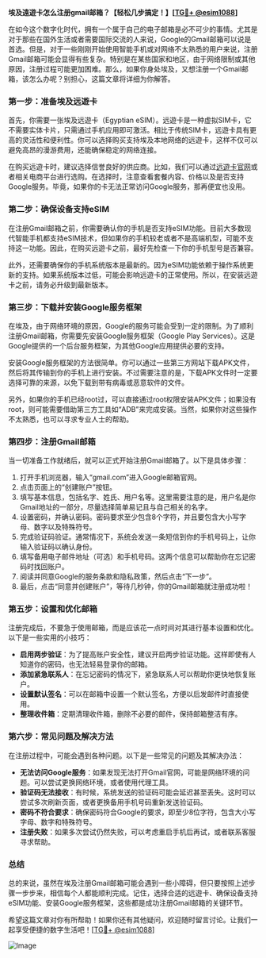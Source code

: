 **埃及遠遊卡怎么注册gmail邮箱？【轻松几步搞定！】[[TG💪+ @esim1088](https://t.me/s/esim1088)]**

在如今这个数字化时代，拥有一个属于自己的电子邮箱是必不可少的事情。尤其是对于那些在国外生活或者需要国际交流的人来说，Google的Gmail邮箱可以说是首选。但是，对于一些刚刚开始使用智能手机或对网络不太熟悉的用户来说，注册Gmail邮箱可能会显得有些复杂。特别是在某些国家和地区，由于网络限制或其他原因，注册过程可能更加困难。那么，如果你身处埃及，又想注册一个Gmail邮箱，该怎么办呢？别担心，这篇文章将详细为你解答。

### **第一步：准备埃及远遊卡**
首先，你需要一张埃及远遊卡（Egyptian eSIM）。远遊卡是一种虚拟SIM卡，它不需要实体卡片，只需通过手机应用即可激活。相比于传统SIM卡，远遊卡具有更高的灵活性和便利性。你可以选择购买支持埃及本地网络的远遊卡，这样不仅可以避免高昂的漫游费用，还能确保稳定的网络连接。

在购买远遊卡时，建议选择信誉良好的供应商。比如，我们可以通过[远遊卡官网](https://www.esim.com)或者相关电商平台进行选购。在选择时，注意查看套餐内容、价格以及是否支持Google服务。毕竟，如果你的卡无法正常访问Google服务，那再便宜也没用。

### **第二步：确保设备支持eSIM**
在注册Gmail邮箱之前，你需要确认你的手机是否支持eSIM功能。目前大多数现代智能手机都支持eSIM技术，但如果你的手机较老或者不是高端机型，可能不支持这一功能。因此，在购买远遊卡之前，最好先检查一下你的手机型号是否兼容。

此外，还需要确保你的手机系统版本是最新的。因为eSIM功能依赖于操作系统更新的支持。如果系统版本过低，可能会影响远遊卡的正常使用。所以，在安装远遊卡之前，请务必升级到最新版本。

### **第三步：下载并安装Google服务框架**
在埃及，由于网络环境的原因，Google的服务可能会受到一定的限制。为了顺利注册Gmail邮箱，你需要先安装Google服务框架（Google Play Services）。这是Google提供的一个后台服务框架，为其他Google应用提供必要的支持。

安装Google服务框架的方法很简单。你可以通过一些第三方网站下载APK文件，然后将其传输到你的手机上进行安装。不过需要注意的是，下载APK文件时一定要选择可靠的来源，以免下载到带有病毒或恶意软件的文件。

另外，如果你的手机已经root过，可以直接通过root权限安装APK文件；如果没有root，则可能需要借助第三方工具如“ADB”来完成安装。当然，如果你对这些操作不太熟悉，也可以寻求专业人士的帮助。

### **第四步：注册Gmail邮箱**
当一切准备工作就绪后，就可以正式开始注册Gmail邮箱了。以下是具体步骤：

1. 打开手机浏览器，输入“gmail.com”进入Google邮箱官网。
2. 点击页面上的“创建账户”按钮。
3. 填写基本信息，包括名字、姓氏、用户名等。这里需要注意的是，用户名是你Gmail地址的一部分，尽量选择简单易记且与自己相关的名字。
4. 设置密码，并确认密码。密码要求至少包含8个字符，并且要包含大小写字母、数字以及特殊符号。
5. 完成验证码验证。通常情况下，系统会发送一条短信到你的手机号码上，让你输入验证码以确认身份。
6. 填写备用电子邮件地址（可选）和手机号码。这两个信息可以帮助你在忘记密码时找回账户。
7. 阅读并同意Google的服务条款和隐私政策，然后点击“下一步”。
8. 最后，点击“同意并创建账户”，等待几秒钟，你的Gmail邮箱就注册成功啦！

### **第五步：设置和优化邮箱**
注册完成后，不要急于使用邮箱，而是应该花一点时间对其进行基本设置和优化。以下是一些实用的小技巧：

- **启用两步验证**：为了提高账户安全性，建议开启两步验证功能。这样即使有人知道你的密码，也无法轻易登录你的邮箱。
- **添加紧急联系人**：在忘记密码的情况下，紧急联系人可以帮助你更快地恢复账户。
- **设置默认签名**：可以在邮箱中设置一个默认签名，方便以后发邮件时直接使用。
- **整理收件箱**：定期清理收件箱，删除不必要的邮件，保持邮箱整洁有序。

### **第六步：常见问题及解决方法**
在注册过程中，可能会遇到各种问题。以下是一些常见的问题及其解决办法：

- **无法访问Google服务**：如果发现无法打开Gmail官网，可能是网络环境的问题。可以尝试更换网络环境，或者使用代理工具。
- **验证码无法接收**：有时候，系统发送的验证码可能会延迟甚至丢失。这时可以尝试多次刷新页面，或者更换备用手机号码重新发送验证码。
- **密码不符合要求**：确保密码符合Google的要求，即至少8位字符，包含大小写字母、数字和特殊符号。
- **注册失败**：如果多次尝试仍然失败，可以考虑重启手机后再试，或者联系客服寻求帮助。

### **总结**
总的来说，虽然在埃及注册Gmail邮箱可能会遇到一些小障碍，但只要按照上述步骤一步步来，相信每个人都能顺利完成。记住，选择合适的远遊卡、确保设备支持eSIM功能、安装Google服务框架，这些都是成功注册Gmail邮箱的关键环节。

希望这篇文章对你有所帮助！如果你还有其他疑问，欢迎随时留言讨论。让我们一起享受便捷的数字生活吧！[[TG💪+ @esim1088](https://t.me/s/esim1088)] 

![Image](https://i.postimg.cc/4NQfJmqS/Snipaste-2025-05-13-00-14-12.png)